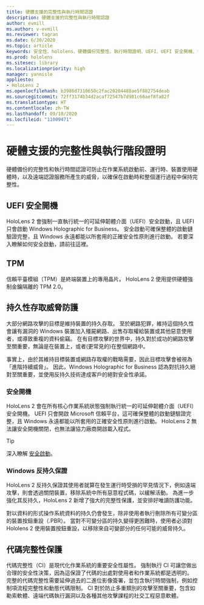 ```yaml
---
title: 硬體支援的完整性與執行時間認證
description: 硬體支援的完整性與執行時間認證
author: evmill
ms.author: v-evmill
ms.reviewer: tagran
ms.date: 6/30/2020
ms.topic: article
keywords: 安全性、hololens、硬體備份完整性、執行時間證明、UEFI、UEFI 安全開機、安全啟動、TPM、威脅防護、Windows 反持久保證、代碼完整性、代碼保護、
ms.prod: hololens
ms.sitesec: library
ms.localizationpriority: high
manager: yannisle
appliesto:
- HoloLens 2
ms.openlocfilehash: b3986d7310650c2fac20204488ae5f882754deab
ms.sourcegitcommit: 72ff3174b34d2acaf72547b7d981c66aef8fa82f
ms.translationtype: HT
ms.contentlocale: zh-TW
ms.lasthandoff: 09/10/2020
ms.locfileid: "11009471"
---
```

# 硬體支援的完整性與執行階段證明

硬體備份的完整性和執行時間認證可防止在作業系統啟動前、運行時、裝置使用硬體時，以及遠端認證服務所產生的威脅，以確保在啟動時和整個運行過程中保持完整性。

## UEFI 安全開機

HoloLens 2 會強制一直執行統一的可延伸韌體介面（UEFI）安全啟動，且 UEFI 只會啟動 Windows Holographic for Business。
安全啟動可確保整體的啟動鏈驗證完整，且 Windows 永遠都能以所套用的正確安全性原則進行啟動。 若要深入瞭解如何安全啟動，請前往這裡。

## TPM

信賴平臺模組（TPM）是終端裝置上的專用晶片。 HoloLens 2 使用提供硬體強制金鑰隔離的 TPM 2.0。

## 持久性存取威脅防護

大部分網路攻擊的目標是維持裝置的持久存取。 至於網路犯罪，維持這個持久性會讓有漏洞的 Windows 裝置加入殭屍網路、出售存取權給裝置或其他惡意使用者，或導致重複的資料偷竊。 在有目標攻擊的世界中，持久對於成功的網路攻擊至關重要，無論是在裝置上，或者(更常見的)在整個網路中。  

事實上，由於其維持目標裝置或網路存取權的戰略需要，因此目標攻擊會被視為「進階持續威脅」。 因此，Windows Holographic for Business 認為對抗持久絕對至關重要，並使用反持久技術達成客戶的絕對安全性承諾。

### 安全開機 

HoloLens 2 會在所有核心作業系統狀態強制執行統一的可延伸韌體介面（UEFI）安全開機。 UEFI 只會開啟 Microsoft 信賴平台，這可確保整體的啟動鏈驗證完整，且 Windows 永遠都能以所套用的正確安全性原則進行啟動。 HoloLens 2 無法讓安全開機關閉，也無法讓協力廠商開啟載入程式。

> [!Tip]
> 深入瞭解 [安全啟動](https://docs.microsoft.com/windows-hardware/design/device-experiences/oem-secure-boot)。

### Windows 反持久保證

HoloLens 2 反持久保證其使用者就算在發生運行時受損的罕見情況下，例如遠端攻擊，則會透過關閉裝置，移除系統中所有惡意程式碼，以緩解活動。 為進一步強化其反持久，HoloLens 2 新增了強大的完整性保護，並安排好唯讀防護功能。

對以資料的形式操作系統資料的持久仍會發生，除非使用者執行刪除所有可變分區的裝置按鈕重設（.PBR）。 當對不可變分區的持久變得更困難時，使用者必須對 Hololens 2 使用裝置按鈕重設，以移除來自可變部分的任何可能的威脅持久。

## 代碼完整性保護 

代碼完整性（CI）是現代化作業系統的重要安全性屬性。 強制執行 CI 可讓您做出合理的安全性決策，因為這保證了代碼的出處對使用者和作業系統都是透明的。 完整的代碼完整性需要延伸過去的二進位影像簽署，並包含執行時間強制，例如控制項流程完整性和動態代碼限制。 CI 對於防止多重類別的攻擊至關重要，包含如勒索軟體、遠端代碼執行漏洞以及各種其他攻擊課程的社交工程惡意軟體。

